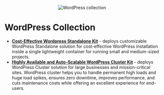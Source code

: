 <p align="center"> 
<img src="images/wp-cluster-enterprise.png" alt="WordPress collection">
</p>

# WordPress Collection

- **[Cost-Effective Wordpress Standalone Kit](https://github.com/jelastic-jps/wordpress/tree/v2.2.0)** - deploys customizable WordPress Standalone solution for cost-effective WordPress installation inside a single lightweight container for running small and medium-sized projects.
- **[Highly Available and Auto-Scalable WordPress Cluster Kit](https://github.com/jelastic-jps/wordpress-cluster/tree/v2.2.0)** - deploys WordPress Cluster solution for large businesses and mission-critical sites. WordPress cluster helps you to handle permanent high loads and huge load spikes, ensures zero downtime, improves performance, and cuts maintenance costs while offering an excellent experience for end-users.
